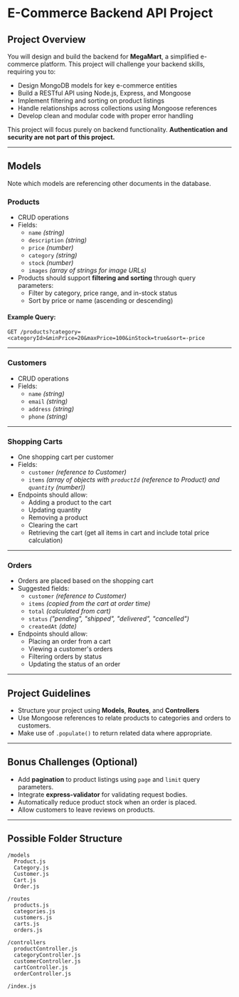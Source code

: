 # E-Commerce Backend API Project

## Project Overview

You will design and build the backend for **MegaMart**, a simplified e-commerce platform. This project will challenge your backend skills, requiring you to:

- Design MongoDB models for key e-commerce entities
- Build a RESTful API using Node.js, Express, and Mongoose
- Implement filtering and sorting on product listings
- Handle relationships across collections using Mongoose references
- Develop clean and modular code with proper error handling

This project will focus purely on backend functionality. **Authentication and security are not part of this project.**

---

## Models

Note which models are referencing other documents in the database.

### Products

- CRUD operations
- Fields:
  - `name` *(string)*
  - `description` *(string)*
  - `price` *(number)*
  - `category` *(string)*
  - `stock` *(number)*
  - `images` *(array of strings for image URLs)*
- Products should support **filtering and sorting** through query parameters:
  - Filter by category, price range, and in-stock status
  - Sort by price or name (ascending or descending)

#### Example Query:

```
GET /products?category=<categoryId>&minPrice=20&maxPrice=100&inStock=true&sort=-price
```

---

### Customers

- CRUD operations
- Fields:
  - `name` *(string)*
  - `email` *(string)*
  - `address` *(string)*
  - `phone` *(string)*

---

### Shopping Carts

- One shopping cart per customer
- Fields:
  - `customer` *(reference to Customer)*
  - `items`  *(array of objects with `productId` (reference to Product) and `quantity` (number))*
- Endpoints should allow:
  - Adding a product to the cart
  - Updating quantity
  - Removing a product
  - Clearing the cart
  - Retrieving the cart (get all items in cart and include total price calculation)

---

### Orders

- Orders are placed based on the shopping cart
- Suggested fields:
  - `customer` *(reference to Customer)*
  - `items` *(copied from the cart at order time)*
  - `total` *(calculated from cart)*
  - `status` *("pending", "shipped", "delivered", "cancelled")*
  - `createdAt` *(date)*
- Endpoints should allow:
  - Placing an order from a cart
  - Viewing a customer's orders
  - Filtering orders by status
  - Updating the status of an order

---

## Project Guidelines

- Structure your project using **Models**, **Routes**, and **Controllers**
- Use Mongoose references to relate products to categories and orders to customers.
- Make use of `.populate()` to return related data where appropriate.

---

## Bonus Challenges (Optional)

- Add **pagination** to product listings using `page` and `limit` query parameters.
- Integrate **express-validator** for validating request bodies.
- Automatically reduce product stock when an order is placed.
- Allow customers to leave reviews on products.

---

## Possible Folder Structure

```
/models
  Product.js
  Category.js
  Customer.js
  Cart.js
  Order.js

/routes
  products.js
  categories.js
  customers.js
  carts.js
  orders.js

/controllers
  productController.js
  categoryController.js
  customerController.js
  cartController.js
  orderController.js

/index.js
```
